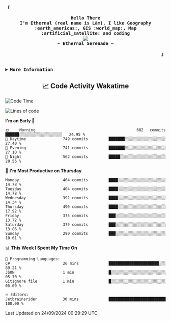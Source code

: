 <!-- Ethernal GitHub Profile -->
<div align="justify">

<!-- Profile -->
<p align="left"><strong><samp>「</samp></strong></p>
  <p align="center">
    <samp>
      <b>
        Hello There
      <br>
        I'm Ethernal (real name is Lâm), I like Geography :earth_americas:, GIS :world_map:, Map :artificial_satellite: and coding
      </b>
      <br>
        <image src="https://readme-typing-svg.herokuapp.com?font=Iosevka&size=16&color=6791c9&center=true&width=410&height=45&lines=Making%20world%20better%20by%20coding.">
      <br>
      <b>
        ~ Ethernal Serenade ~
      </b>
    </samp>
  </p>
<p align="right"><strong><samp>」</samp></strong></p>

<br>

<details>
<summary><samp><b>More Information</b></samp></summary>

<h2></h2><br>

<!-- Contact Me -->
<p align="center">
  <samp>
    [<a href="https://www.facebook.com/bavuongdaradi.3990">facebook</a>]
    [<a href="mailto:nguyenduclam0605@gmail.com">gmail</a>]
  </samp>
</p>

<h2></h2><br>

<!-- Profile Views Badge -->
<p align="center">
  <samp>
  <a href="#--------">
    <img src="https://komarev.com/ghpvc/?username=ethernal-serenade&label=Profile+Views&color=grey" alt="profile views" /> 
  </a>
  </samp>
</p>

<!-- Github Trophy -->
<div align="center">
  <table>
    <tr>
      <td><a href="#--------"><img align="center" alt="GitHub Trophy" src="https://github-trophies.vercel.app/?username=ethernal-serenade&rank=SECRET,SSS,SS,S,AAA,AA,A&row=2&column=3&margin-w=15&margin-h=15&no-frame=true&theme=nord"></a></td>
    </tr>
  </table>
</div>

<!-- Github Stats -->
<div align="center">
  <table>
    <tr>
      <td><a href="#--------"><img height="137px" align="center" alt="GitHub Stats" src="https://github-readme-stats.vercel.app/api?username=ethernal-serenade&count_private=true&show_icons=true&include_all_commits=true&line_height=21&hide_border=true&theme=nord"/></a></td>
      <td><a href="#--------"><img height="137px" align="center" alt="Top Language" src="https://github-readme-stats.vercel.app/api/top-langs/?username=ethernal-serenade&layout=compact&line_height=21&hide_border=true&theme=nord"/></a></td>
    </tr>
	<tr>
	  <td colspan="2" align="center"><a href="#--------"><img alt="GitHub Streak" src="https://github-readme-streak-stats.herokuapp.com/?user=Ethernal-Serenade&theme=algolia"></a></td>
	</tr>
  </table>
</div>
</details>

<h2 align='center'> 📈 Code Activity Wakatime </h2>

<!--START_SECTION:waka-->
![Code Time](http://img.shields.io/badge/Code%20Time-473%20hrs%2016%20mins-blue)

![Lines of code](https://img.shields.io/badge/From%20Hello%20World%20I%27ve%20Written-14.0%20million%20lines%20of%20code-blue)

**I'm an Early 🐤** 

```text
🌞 Morning                682 commits         ██████░░░░░░░░░░░░░░░░░░░   24.95 % 
🌆 Daytime                749 commits         ███████░░░░░░░░░░░░░░░░░░   27.40 % 
🌃 Evening                741 commits         ███████░░░░░░░░░░░░░░░░░░   27.10 % 
🌙 Night                  562 commits         █████░░░░░░░░░░░░░░░░░░░░   20.56 % 
```
📅 **I'm Most Productive on Thursday** 

```text
Monday                   404 commits         ████░░░░░░░░░░░░░░░░░░░░░   14.78 % 
Tuesday                  404 commits         ████░░░░░░░░░░░░░░░░░░░░░   14.78 % 
Wednesday                392 commits         ████░░░░░░░░░░░░░░░░░░░░░   14.34 % 
Thursday                 490 commits         ████░░░░░░░░░░░░░░░░░░░░░   17.92 % 
Friday                   375 commits         ███░░░░░░░░░░░░░░░░░░░░░░   13.72 % 
Saturday                 379 commits         ███░░░░░░░░░░░░░░░░░░░░░░   13.86 % 
Sunday                   290 commits         ███░░░░░░░░░░░░░░░░░░░░░░   10.61 % 
```


📊 **This Week I Spent My Time On** 

```text
💬 Programming Languages: 
C#                       26 mins             ██████████████████████░░░   89.21 % 
JSON                     1 min               █░░░░░░░░░░░░░░░░░░░░░░░░   05.70 % 
GitIgnore file           1 min               █░░░░░░░░░░░░░░░░░░░░░░░░   05.09 % 

🔥 Editors: 
Jetbrainsrider           30 mins             █████████████████████████   100.00 % 
```


 Last Updated on 24/09/2024 00:29:29 UTC
<!--END_SECTION:waka-->
